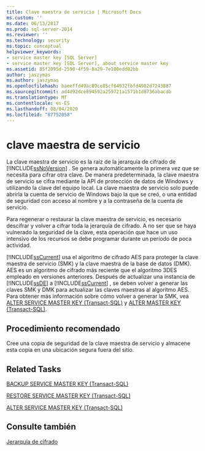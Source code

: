 ```yaml
---
title: Clave maestra de servicio | Microsoft Docs
ms.custom: ''
ms.date: 06/13/2017
ms.prod: sql-server-2014
ms.reviewer: ''
ms.technology: security
ms.topic: conceptual
helpviewer_keywords:
- service master key [SQL Server]
- service master key [SQL Server], about service master key
ms.assetid: 85f2095d-2590-4f59-8a29-7e100edd02bb
author: jaszymas
ms.author: jaszymas
ms.openlocfilehash: baeeffd49ac89ce85cf64932fbfd4982d7243887
ms.sourcegitcommit: ad4d92dce894592a259721a1571b1d8736abacdb
ms.translationtype: MT
ms.contentlocale: es-ES
ms.lasthandoff: 08/04/2020
ms.locfileid: "87752058"
---
```

# <a name="service-master-key"></a>clave maestra de servicio
  La clave maestra de servicio es la raíz de la jerarquía de cifrado de [!INCLUDE[ssNoVersion](../../../includes/ssnoversion-md.md)] . Se genera automáticamente la primera vez que se necesita para cifrar otra clave. De manera predeterminada, la clave maestra de servicio se cifra mediante la API de protección de datos de Windows y utilizando la clave del equipo local. La clave maestra de servicio solo puede abrirla la cuenta de servicio de Windows bajo la que se creó, o una entidad de seguridad con acceso al nombre y a la contraseña de la cuenta de servicio.  
  
 Para regenerar o restaurar la clave maestra de servicio, es necesario descifrar y volver a cifrar toda la jerarquía de cifrado. A no ser que se haya vulnerado la seguridad de la clave, esta operación que hace un uso intensivo de los recursos se debe programar durante un período de poca actividad.  
  
 [!INCLUDE[ssCurrent](../../../includes/sscurrent-md.md)] usa el algoritmo de cifrado AES para proteger la clave maestra de servicio (SMK) y la clave maestra de la base de datos (DMK). AES es un algoritmo de cifrado más reciente que el algoritmo 3DES empleado en versiones anteriores. Después de actualizar una instancia de [!INCLUDE[ssDE](../../../includes/ssde-md.md)] a [!INCLUDE[ssCurrent](../../../includes/sscurrent-md.md)] , se deben volver a generar las claves SMK y DMK para actualizar las claves maestras al algoritmo AES. Para obtener más información sobre cómo volver a generar la SMK, vea [ALTER SERVICE MASTER KEY &#40;Transact-SQL&#41;](/sql/t-sql/statements/alter-service-master-key-transact-sql) y [ALTER MASTER KEY &#40;Transact-SQL&#41;](/sql/t-sql/statements/alter-master-key-transact-sql).  
  
## <a name="best-practice"></a>Procedimiento recomendado  
 Cree una copia de seguridad de la clave maestra de servicio y almacene esta copia en una ubicación segura fuera del sitio.  
  
## <a name="related-tasks"></a>Related Tasks  
 [BACKUP SERVICE MASTER KEY &#40;Transact-SQL&#41;](/sql/t-sql/statements/backup-service-master-key-transact-sql)  
  
 [RESTORE SERVICE MASTER KEY &#40;Transact-SQL&#41;](/sql/t-sql/statements/restore-service-master-key-transact-sql)  
  
 [ALTER SERVICE MASTER KEY &#40;Transact-SQL&#41;](/sql/t-sql/statements/alter-service-master-key-transact-sql)  
  
## <a name="see-also"></a>Consulte también  
 [Jerarquía de cifrado](encryption-hierarchy.md)  
  
  
